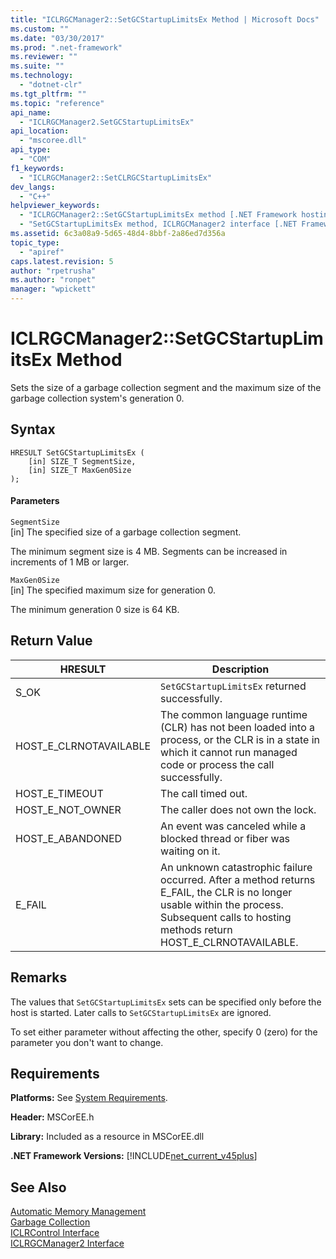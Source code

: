 ```yaml
---
title: "ICLRGCManager2::SetGCStartupLimitsEx Method | Microsoft Docs"
ms.custom: ""
ms.date: "03/30/2017"
ms.prod: ".net-framework"
ms.reviewer: ""
ms.suite: ""
ms.technology: 
  - "dotnet-clr"
ms.tgt_pltfrm: ""
ms.topic: "reference"
api_name: 
  - "ICLRGCManager2.SetGCStartupLimitsEx"
api_location: 
  - "mscoree.dll"
api_type: 
  - "COM"
f1_keywords: 
  - "ICLRGCManager2::SetCLRGCStartupLimitsEx"
dev_langs: 
  - "C++"
helpviewer_keywords: 
  - "ICLRGCManager2::SetGCStartupLimitsEx method [.NET Framework hosting]"
  - "SetGCStartupLimitsEx method, ICLRGCManager2 interface [.NET Framework hosting]"
ms.assetid: 6c3a08a9-5d65-48d4-8bbf-2a86ed7d356a
topic_type: 
  - "apiref"
caps.latest.revision: 5
author: "rpetrusha"
ms.author: "ronpet"
manager: "wpickett"
---
```

# ICLRGCManager2::SetGCStartupLimitsEx Method
Sets the size of a garbage collection segment and the maximum size of the garbage collection system's generation 0.  
  
## Syntax  
  
```  
HRESULT SetGCStartupLimitsEx (  
    [in] SIZE_T SegmentSize,   
    [in] SIZE_T MaxGen0Size  
);  
```  
  
#### Parameters  
 `SegmentSize`  
 [in] The specified size of a garbage collection segment.  
  
 The minimum segment size is 4 MB. Segments can be increased in increments of 1 MB or larger.  
  
 `MaxGen0Size`  
 [in] The specified maximum size for generation 0.  
  
 The minimum generation 0 size is 64 KB.  
  
## Return Value  
  
|HRESULT|Description|  
|-------------|-----------------|  
|S_OK|`SetGCStartupLimitsEx` returned successfully.|  
|HOST_E_CLRNOTAVAILABLE|The common language runtime (CLR) has not been loaded into a process, or the CLR is in a state in which it cannot run managed code or process the call successfully.|  
|HOST_E_TIMEOUT|The call timed out.|  
|HOST_E_NOT_OWNER|The caller does not own the lock.|  
|HOST_E_ABANDONED|An event was canceled while a blocked thread or fiber was waiting on it.|  
|E_FAIL|An unknown catastrophic failure occurred. After a method returns E_FAIL, the CLR is no longer usable within the process. Subsequent calls to hosting methods return HOST_E_CLRNOTAVAILABLE.|  
  
## Remarks  
 The values that `SetGCStartupLimitsEx` sets can be specified only before the host is started. Later calls to `SetGCStartupLimitsEx` are ignored.  
  
 To set either parameter without affecting the other, specify 0 (zero) for the parameter you don't want to change.  
  
## Requirements  
 **Platforms:** See [System Requirements](../../../../docs/framework/get-started/system-requirements.md).  
  
 **Header:** MSCorEE.h  
  
 **Library:** Included as a resource in MSCorEE.dll  
  
 **.NET Framework Versions:** [!INCLUDE[net_current_v45plus](../../../../includes/net-current-v45plus-md.md)]  
  
## See Also  
 [Automatic Memory Management](../../../../docs/standard/automatic-memory-management.md)   
 [Garbage Collection](../../../../docs/standard/garbage-collection/index.md)   
 [ICLRControl Interface](../../../../docs/framework/unmanaged-api/hosting/iclrcontrol-interface.md)   
 [ICLRGCManager2 Interface](../../../../docs/framework/unmanaged-api/hosting/iclrgcmanager2-interface.md)